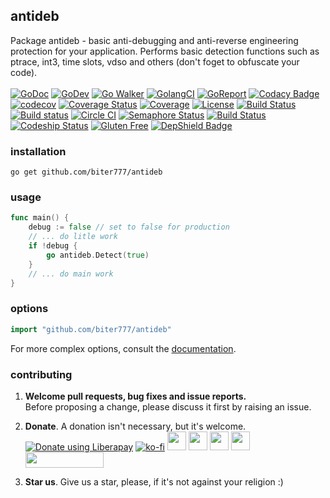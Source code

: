 ## antideb

Package antideb - basic anti-debugging and anti-reverse engineering protection for your application. Performs basic detection functions such as ptrace, int3, time slots, vdso and others (don't foget to obfuscate your code).
<br/><br/>
[![GoDoc](https://godoc.org/github.com/biter777/antideb?status.svg)](https://godoc.org/github.com/antideb/countries)
[![GoDev](https://img.shields.io/badge/godev-reference-5b77b3)](https://pkg.go.dev/github.com/biter777/antideb?tab=doc)
[![Go Walker](https://img.shields.io/badge/gowalker-reference-5b77b3)](https://gowalker.org/github.com/biter777/antideb)
[![GolangCI](https://golangci.com/badges/github.com/biter777/antideb.svg?style=flat)](https://golangci.com/r/github.com/biter777/antideb)
[![GoReport](https://goreportcard.com/badge/github.com/biter777/antideb)](https://goreportcard.com/report/github.com/biter777/antideb)
[![Codacy Badge](https://api.codacy.com/project/badge/Grade/08eb1d2ff62e465091b3a288ae078a96)](https://www.codacy.com/manual/biter777/antideb?utm_source=github.com&amp;utm_medium=referral&amp;utm_content=biter777/antideb&amp;utm_campaign=Badge_Grade)
[![codecov](https://codecov.io/gh/biter777/antideb/branch/master/graph/badge.svg)](https://codecov.io/gh/biter777/antideb)
[![Coverage Status](https://coveralls.io/repos/github/biter777/antideb/badge.svg?branch=master)](https://coveralls.io/github/biter777/antideb?branch=master)
[![Coverage](https://img.shields.io/badge/coverage-gocover.io-brightgreen)](https://gocover.io/github.com/biter777/antideb)
[![License](https://img.shields.io/badge/License-BSD%202--Clause-brightgreen.svg)](https://opensource.org/licenses/BSD-2-Clause)
[![Build Status](https://travis-ci.org/biter777/antideb.svg?branch=master)](https://travis-ci.org/biter777/antideb)
[![Build status](https://ci.appveyor.com/api/projects/status/t9lpor9o8tpacpmr/branch/master?svg=true)](https://ci.appveyor.com/project/biter777/antideb/branch/master)
[![Circle CI](https://circleci.com/gh/biter777/antideb/tree/master.svg?style=shield)](https://circleci.com/gh/biter777/antideb/tree/master)
[![Semaphore Status](https://biter777.semaphoreci.com/badges/antideb.svg?style=shields)](https://biter777.semaphoreci.com/projects/antideb)
[![Build Status](https://github.com/go-vgo/robotgo/workflows/Go/badge.svg)](https://github.com/go-vgo/robotgo/commits/master)
[![Codeship Status](https://codeship.com/projects/00db4400-1803-0138-1132-7ab932dd1523/status?branch=master)](https://app.codeship.com/projects/381056) 
[![Gluten Free](https://img.shields.io/badge/gluten-free-brightgreen)](https://www.scsglobalservices.com/services/gluten-free-certification)
[![DepShield Badge](https://depshield.sonatype.org/badges/biter777/antideb/depshield.svg)](https://depshield.github.io)
<br/>

### installation

    go get github.com/biter777/antideb

### usage

```go
func main() {
	debug := false // set to false for production
	// ... do litle work
	if !debug {
		go antideb.Detect(true)
	}
	// ... do main work
}
```

### options

```go
import "github.com/biter777/antideb"
```

For more complex options, consult the [documentation](http://godoc.org/github.com/biter777/antideb).

### contributing

1) <b>Welcome pull requests, bug fixes and issue reports.</b><br/>
Before proposing a change, please discuss it first by raising an issue.<br/>

2) <b>Donate</b>. A donation isn't necessary, but it's welcome.<br/>
<noscript><a href="https://liberapay.com/biter777/donate"><img alt="Donate using Liberapay" src="https://liberapay.com/assets/widgets/donate.svg"></a></noscript> 
[![ko-fi](https://www.ko-fi.com/img/githubbutton_sm.svg)](https://ko-fi.com/I2I61D1XZ) <a href="https://pay.cloudtips.ru/p/94fc4268" target="_blank"><img height="30" src="https://usa.visa.com/dam/VCOM/regional/lac/ENG/Default/Partner%20With%20Us/Payment%20Technology/visapos/full-color-800x450.jpg"></a> <a href="https://pay.cloudtips.ru/p/94fc4268" target="_blank"><img height="30" src="https://brand.mastercard.com/content/dam/mccom/brandcenter/thumbnails/mastercard_debit_sym_decal_web_105px.png"></a> <a href="https://pay.cloudtips.ru/p/94fc4268" target="_blank"><img height="30" src="https://developer.apple.com/assets/elements/icons/apple-pay/apple-pay.svg"></a> <a href="https://pay.cloudtips.ru/p/94fc4268" target="_blank"><img height="30" src="https://developers.google.com/pay/api/images/brand-guidelines/google-pay-mark.png"></a> <a href="https://money.yandex.ru/to/4100164702007" target="_blank"><img width="125" height="25" src="https://yastatic.net/q/logoaas/v1/Yandex%20Money.svg"></a><br/>

3) <b>Star us</b>. Give us a star, please, if it's not against your religion :)
